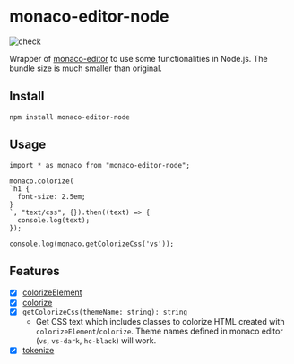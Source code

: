 # monaco-editor-node

![check](https://github.com/inokawa/monaco-editor-node/workflows/check/badge.svg)

Wrapper of [monaco-editor](https://github.com/microsoft/monaco-editor) to use some functionalities in Node.js.
The bundle size is much smaller than original.

## Install

```
npm install monaco-editor-node
```

## Usage

```
import * as monaco from "monaco-editor-node";

monaco.colorize(
`h1 {
  font-size: 2.5em;
}
`, "text/css", {}).then((text) => {
  console.log(text);
});

console.log(monaco.getColorizeCss('vs'));
```

## Features

- [x] [colorizeElement](https://microsoft.github.io/monaco-editor/api/modules/monaco.editor.html#colorizeelement)
- [x] [colorize](https://microsoft.github.io/monaco-editor/api/modules/monaco.editor.html#colorize)
- [x] `getColorizeCss(themeName: string): string`
  - Get CSS text which includes classes to colorize HTML created with `colorizeElement`/`colorize`. Theme names defined in monaco editor (`vs`, `vs-dark`, `hc-black`) will work.
- [x] [tokenize](https://microsoft.github.io/monaco-editor/api/modules/monaco.editor.html#tokenize)
